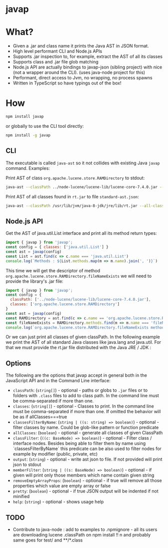 # javap

# What?

 * Given a .jar and class name it prints the Java AST in JSON format.
 * High level performant CLI and Node.js APIs
 * Supports .jar inspection to, for example, extract the AST of all its classes
 * Supports class and .jar file glob matching 
 * Node.js API are actually bindings to javap-json (sibling project) with nice (not a wrapper around the CLI). (uses java-node project for this)
 * Performant, direct access to Jvm, no wrapping, no process spawns
 * Written in TypeScript so have typings out of the box!

# How 

```sh
npm install javap
```

or globally to use the CLI tool directly: 

```sh
npm install -g javap
```

## CLI

The executable is called `java-ast` so it not collides with existing Java `javap` command. Examples: 

Print AST of class `org.apache.lucene.store.RAMDirectory` to stdout:

```sh
java-ast --classPath ../node-lucene/lucene-lib/lucene-core-7.4.0.jar --classes org.apache.lucene.store.RAMDirectory
```

Print AST of all classes found in `rt.jar` to file `standard-ast.json`:


```sh
java-ast --classPath /usr/lib/jvm/java-8-jdk/jre/lib/rt.jar --all-classes
```

## Node.js API

Get the AST of java.util.List interface and print all its method return types: 

```js
import { javap } from 'javap';
const config = { classes: ['java.util.List'] }
const ast = javap(config)
const List = ast.find(c => c.name === 'java.util.List')
console.log(`Methods : ${List.methods.map(m => m.name).join(', ')}`)
```

This time we will get the descriptor of method `org.apache.lucene.store.RAMDirectory.fileNameExists` we will need to provide the library's .jar file:

```js
import { javap } from 'javap';
const config = {
  classPath: ['../node-lucene/lucene-lib/lucene-core-7.4.0.jar'],
  classes: ['org.apache.lucene.store.RAMDirectory']
}
const ast = javap(config)
const RAMDirectory = ast.find(c => c.name == 'org.apache.lucene.store.RAMDirectory')
const fileNameExists = RAMDirectory.methods.find(m => m.name === 'fileNameExists')
console.log(`org.apache.lucene.store.RAMDirectory.fileNameExists method descriptor is ${fileNameExists.descriptor}`)
```

Or we can just print all classes of given classPath. In the following example we print the AST of all standard Java classes like java.lang and java.util. For that we must provide the rt.jar file distributed with the Java JRE / JDK : 


## Options

The following are the options that javap accept in general both in the JavaScript API and in the Command Line interface:

 * `classPath`: (`string[]`) - optional - paths or globs to `.jar` files or to folders with `.class` files to add to class path. In the command line must be comma-separated if more than one.
 * `classes`: (`string[]`) - optional - Classes to print. In the command line must be comma-separated if more than one. If omitted the behavior will be as if allClasses===true
 * `classesFilterByName`: (`string | ((s: string) => boolean)`) - optional - filter classes by name. Could be glob-like pattern or function predicate
 * `allClasses`: (`boolean`) - optional - generate all classes of given ClassPath
 * `classFilter`: (`((c: BaseNode) => boolean)`) - optional - Filter class / interface nodes. Besides being able to filter them by name using \`classesFilterByName\` this predicate can be also used to filter nodes for example by modifier (public, private, etc)
 * `output`: (`string`) - optional - write ast json to file. If not provided will print json to stdout
 * `memberFilter`: (`string | ((s: BaseNode) => boolean)`) - optional - if given will print only those members which name contain given string
 * `removeEmptyArrayProps`: (`boolean`) - optional - if true will remove all those properties which value are empty array or false
 * `pretty`: (`boolean`) - optional - if true JSON output will be indented if not minified
 * `help`: (`string`) - optional - shows usage help

## TODO

 * Contribute to java-node : add to examples to .npmignore - all its users are downloading lucene .classPath on npm install !! n and probably same goes for test/ and **/*.class
